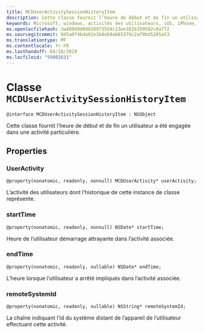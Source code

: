 ```yaml
---
title: MCDUserActivitySessionHistoryItem
description: Cette classe fournit l’heure de début et de fin un utilisateur a été engagée dans une activité particulière.
keywords: Microsoft, windows, activités des utilisateurs, iOS, iPhone, objectiveC, les appareils, Project Rome connectés
ms.openlocfilehash: 3a480d9d0d028973554c13ee162b359502c8a772
ms.sourcegitcommit: 945a0f4bda02e3b4eb9a665379c2af9bd5285a53
ms.translationtype: MT
ms.contentlocale: fr-FR
ms.lasthandoff: 04/18/2019
ms.locfileid: "59801631"
---
```

# <a name="class-mcduseractivitysessionhistoryitem"></a>Classe `MCDUserActivitySessionHistoryItem`

```
@interface MCDUserActivitySessionHistoryItem : NSObject
```

Cette classe fournit l’heure de début et de fin un utilisateur a été engagée dans une activité particulière.


## <a name="properties"></a>Properties

### <a name="useractivity"></a>UserActivity
`@property(nonatomic, readonly, nonnull) MCDUserActivity* userActivity;`

L’activité des utilisateurs dont l’historique de cette instance de classe représente.

### <a name="starttime"></a>startTime
`@property(nonatomic, readonly, nonnull) NSDate* startTime;`

Heure de l’utilisateur démarrage attrayante dans l’activité associée.

### <a name="endtime"></a>endTime
`@property(nonatomic, readonly, nullable) NSDate* endTime;`

L’heure lorsque l’utilisateur a arrêté impliqués dans l’activité associée.

### <a name="remotesystemid"></a>remoteSystemId
`@property(nonatomic, readonly, nullable) NSString* remoteSystemId;`

La chaîne indiquant l’id du système distant de l’appareil de l’utilisateur effectuant cette activité.